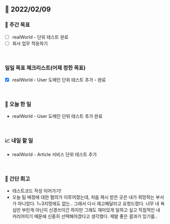 ## 📅 2022/02/09


### 👏 주간 목표

- [ ] realWorld - 단위 테스트 완료
- [ ] 회사 업무 적응하기

<br/>

### 일일 목표 체크리스트(어제 정한 목표)

- [x] realWorld - User 도메인 단위 테스트 추가 - 완료

<br/>

### 💯 오늘 한 일

- realWorld - User 도메인 단위 테스트 추가 완료

<br/>

### 📈 내일 할 일

- realWorld - Article 서비스 단위 테스트 추가 

<br/>

### 🤔 간단 회고

- 테스트코드 작성 이어가기!
- 오늘 팀 배정에 대한 협의가 이루어졌는데, 처음 제시 받은 곳은 내가 희망하는 부서가 아니었다. 1~3지망에도 없는..
그래서 다시 재고해달라고 요청드렸다. 너무 내 욕심만 부린게 아닌지 신경쓰이긴 하지만 그래도 재미있게 일하고 싶고 직접적인 내 커리어이기 때문에
신중히 선택해야겠다고 생각했다. 제발 좋은 결과가 있기를..


 




 








